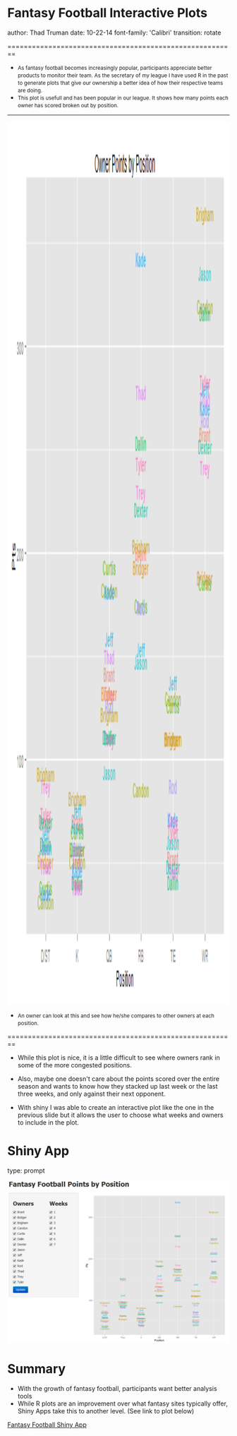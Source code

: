 Fantasy Football Interactive Plots
========================================================
author: Thad Truman
date: 10-22-14
font-family: 'Calibri'
transition: rotate

========================================================

- <small>As fantasy football becomes increasingly popular, participants appreciate better products to monitor their team.
As the secretary of my league I have used R in the past to generate plots that give our ownership a better idea of how their respective teams are doing.  
- This plot is usefull and has been popular in our league. It shows how many points each owner has scored broken out by position.</small> 

**********




<img src="DDPCourseProject-figure/unnamed-chunk-2.png" title="plot of chunk unnamed-chunk-2" alt="plot of chunk unnamed-chunk-2" height="2000px" />

- <small>An owner can look at this and see how he/she compares to other owners at each position.</small>

========================================================

- While this plot is nice, it is a little difficult to see where owners rank in some of the more    congested positions.

- Also, maybe one doesn't care about the points scored over the entire season and wants to know how they stacked up last week or the last three weeks, and only against their next opponent.

- With shiny I was able to create an interactive plot like the one in the previous slide but it allows the user to choose what weeks and owners to include in the plot.

Shiny App 
============================================================
type: prompt

![plot](2014-10-23_11-27-58.png)


Summary
=============================================================

* With the growth of fantasy football, participants want better analysis tools
* While R plots are an improvement over what fantasy sites typically offer, Shiny Apps take this to another level.  (See link to plot below)

[Fantasy Football Shiny App](http://tbt8.shinyapps.io/DevDataProdCourseProject/)
